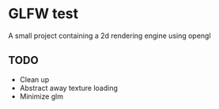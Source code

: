 # GLFW test
A small project containing a 2d rendering engine using opengl

## TODO
- Clean up  
- Abstract away texture loading
- Minimize glm